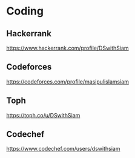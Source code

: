 # Coding
## Hackerrank
https://www.hackerrank.com/profile/DSwithSiam
## Codeforces
https://codeforces.com/profile/masipulislamsiam
## Toph
https://toph.co/u/DSwithSiam
## Codechef
https://www.codechef.com/users/dswithsiam

>>>>>>>
